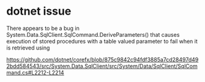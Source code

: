 # dotnet issue

There appears to be a bug in System.Data.SqlClient.SqlCommand.DeriveParameters() that causes execution of stored procedures with a table valued parameter to fail when it is retrieved using 

https://github.com/dotnet/corefx/blob/875c9842c94fdf3885a7cd28497d492bdd584543/src/System.Data.SqlClient/src/System/Data/SqlClient/SqlCommand.cs#L2212-L2214